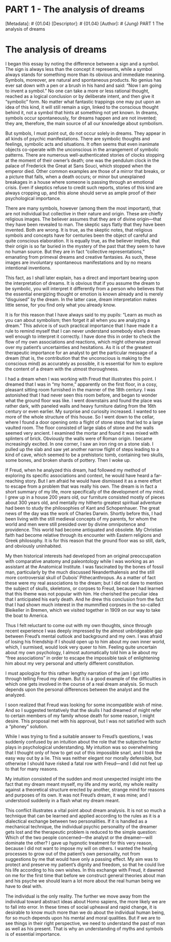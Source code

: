 # PART 1 - The analysis of dreams
[Metadata]: # {01.04}
[Descriptor]: # {01.04}
[Author]: # {Jung}
PART 1
The analysis of dreams
# The analysis of dreams
I began this essay by noting the difference between a sign and a symbol. The
sign is always less than the concept it represents, while a symbol always
stands for something more than its obvious and immediate meaning. Symbols,
moreover, are natural and spontaneous products. No genius has ever sat down
with a pen or a brush in his hand and said: “Now I am going to invent a
symbol.” No one can take a more or less rational thought, reached as a logical
conclusion or by deliberate intent, and then give it “symbolic” form. No matter
what fantastic trappings one may put upon an idea of this kind, it will still
remain a sign, linked to the conscious thought behind it, not a symbol that
hints at something not yet known. In dreams, symbols occur spontaneously, for
dreams happen and are not invented; they are, therefore, the main source of all
our knowledge about symbolism.

But symbols, I must point out, do not occur solely in dreams. They appear in
all kinds of psychic manifestations. There are symbolic thoughts and feelings,
symbolic acts and situations. It often seems that even inanimate objects
co-operate with the unconscious in the arrangement of symbolic patterns. There
are numerous well-authenticated stories of clocks stopping at the moment of
their owner’s death; one was the pendulum clock in the palace of Frederick the
Great at Sans Souci, which stopped when the emperor died. Other common examples
are those of a mirror that breaks, or a picture that falls, when a death
occurs; or minor but unexplained breakages in a house where someone is passing
through an emotional crisis. Even if skeptics refuse to credit such reports,
stories of this kind are always cropping up, and this alone should serve as
ample proof of their psychological importance.

There are many symbols, however (among them the most important), that are not
individual but collective in their nature and origin. These are chiefly
religious images. The believer assumes that they are of divine origin—that they
have been revealed to man. The skeptic says flatly that they have been
invented. Both are wrong. It is true, as the skeptic notes, that religious
symbols and concepts have for centuries been the object of careful and quite
conscious elaboration. It is equally true, as the believer implies, that their
origin is so far buried in the mystery of the past that they seem to have no
human source. But they are in fact “collective representations,” emanating from
primeval dreams and creative fantasies. As such, these images are involuntary
spontaneous manifestations and by no means intentional inventions.

This fact, as I shall later explain, has a direct and important bearing upon
the interpretation of dreams. It is obvious that if you assume the dream to be
symbolic, you will interpret it differently from a person who believes that the
essential energizing thought or emotion is known already and is merely
“disguised” by the dream. In the latter case, dream interpretation makes little
sense, for you find only what you already know.

It is for this reason that I have always said to my pupils: “Learn as much as
you can about symbolism; then forget it all when you are analyzing a dream.”
This advice is of such practical importance that I have made it a rule to
remind myself that I can never understand somebody else’s dream well enough to
interpret it correctly. I have done this in order to check the flow of my own
associations and reactions, which might otherwise prevail over my patient’s
uncertainties and hesitations. As it is of the greatest therapeutic importance
for an analyst to get the particular message of a dream (that is, the
contribution that the unconscious is making to the conscious mind) as
accurately as possible, it is essential for him to explore the content of a
dream with the utmost thoroughness.

I had a dream when I was working with Freud that illustrates this point. I
dreamed that I was in “my home,” apparently on the first floor, in a cosy,
pleasant sitting room furnished in the manner of the 18th century. I was
astonished that I had never seen this room before, and began to wonder what the
ground floor was like. I went downstairs and found the place was rather dark,
with paneled walls and heavy furniture dating from the 16th century or even
earlier. My surprise and curiosity increased. I wanted to see more of the whole
structure of this house. So I went down to the cellar, where I found a door
opening onto a flight of stone steps that led to a large vaulted room. The
floor consisted of large slabs of stone and the walls seemed very ancient. I
examined the mortar and found it was mixed with splinters of brick. Obviously
the walls were of Roman origin. I became increasingly excited. In one corner, I
saw an iron ring on a stone slab. I pulled up the slab and saw yet another
narrow flight of steps leading to a kind of cave, which seemed to be a
prehistoric tomb, containing two skulls, some bones, and broken shards of
pottery. Then I woke up.

If Freud, when he analyzed this dream, had followed my method of exploring its
specific associations and context, he would have heard a far-reaching story.
But I am afraid he would have dismissed it as a mere effort to escape from a
problem that was really his own. The dream is in fact a short summary of my
life, more specifically of the development of my mind. I grew up in a house 200
years old, our furniture consisted mostly of pieces about 300 years old, and
mentally my hitherto greatest spiritual adventure had been to study the
philosophies of Kant and Schopenhauer. The great news of the day was the work
of Charles Darwin. Shortly before this, I had been living with the still
medieval concepts of my parents, for whom the world and men were still presided
over by divine omnipotence and providence. This world had become antiquated and
obsolete. My Christian faith had become relative through its encounter with
Eastern religions and Greek philosophy. It is for this reason that the ground
floor was so still, dark, and obviously uninhabited.

My then historical interests had developed from an original preoccupation with
comparative anatomy and paleontology while I was working as an assistant at the
Anatomical Institute. I was fascinated by the bones of fossil man, particularly
by the much discussed Neanderthalensis and the still more controversial skull
of Dubois’ Pithecanthropus. As a matter of fact these were my real associations
to the dream; but I did not dare to mention the subject of skulls, skeletons,
or corpses to Freud, because I had learned that this theme was not popular with
him. He cherished the peculiar idea that I anticipated his early death. And he
drew this conclusion from the fact that I had shown much interest in the
mummified corpses in the so-called Bleikeller in Bremen, which we visited
together in 1909 on our way to take the boat to America.

Thus I felt reluctant to come out with my own thoughts, since through recent
experience I was deeply impressed by the almost unbridgeable gap between
Freud’s mental outlook and background and my own. I was afraid of losing his
friendship if I should open up to him about my own inner world, which, I
surmised, would look very queer to him. Feeling quite uncertain about my own
psychology, I almost automatically told him a lie about my “free associations”
in order to escape the impossible task of enlightening him about my very
personal and utterly different constitution.

I must apologize for this rather lengthy narration of the jam I got into
through telling Freud my dream. But it is a good example of the difficulties in
which one gets involved in the course of a real dream analysis. So much depends
upon the personal differences between the analyst and the analyzed.

I soon realized that Freud was looking for some incompatible wish of mine. And
so I suggested tentatively that the skulls I had dreamed of might refer to
certain members of my family whose death for some reason, I might desire. This
proposal met with his approval, but I was not satisfied with such a “phoney”
solution.

While I was trying to find a suitable answer to Freud’s questions, I was
suddenly confused by an intuition about the role that the subjective factor
plays in psychological understanding. My intuition was so overwhelming that I
thought only of how to get out of this impossible snarl, and I took the easy
way out by a lie. This was neither elegant nor morally defensible, but
otherwise I should have risked a fatal row with Freud—and I did not feel up to
that for many reasons.

My intuition consisted of the sudden and most unexpected insight into the fact
that my dream meant myself, my life and my world, my whole reality against a
theoretical structure erected by another, strange mind for reasons and purposes
of its own. It was not Freud’s dream, it was mine; and I understood suddenly in
a flash what my dream meant.

This conflict illustrates a vital point about dream analysis. It is not so much
a technique that can be learned and applied according to the rules as it is a
dialectical exchange between two personalities. If it is handled as a
mechanical technique, the individual psychic personality of the dreamer gets
lost and the therapeutic problem is reduced to the simple question: Which of
the two people concerned—the analyst or the dreamer—will dominate the other? I
gave up hypnotic treatment for this very reason, because I did not want to
impose my will on others. I wanted the healing processes to grow out of the
patient’s own personality, not from suggestions by me that would have only a
passing effect. My aim was to protect and preserve my patient’s dignity and
freedom, so that he could live his life according to his own wishes. In this
exchange with Freud, it dawned on me for the first time that before we
construct general theories about man and his psyche we should learn a lot more
about the real human being we have to deal with.

The individual is the only reality. The further we move away from the
individual toward abstract ideas about Homo sapiens, the more likely we are to
fall into error. In these times of social upheaval and rapid change, it is
desirable to know much more than we do about the individual human being, for so
much depends upon his mental and moral qualities. But if we are to see things
in their right perspective, we need to understand the past of man as well as
his present. That is why an understanding of myths and symbols is of essential
importance.

